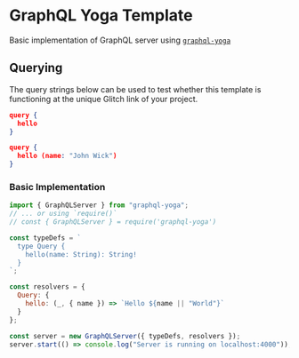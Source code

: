 # GraphQL Yoga Template

Basic implementation of GraphQL server using [`graphql-yoga`](https://github.com/prisma/graphql-yoga)

## Querying

The query strings below can be used to test whether this template is functioning at the unique Glitch link of your project.

```json
query {
  hello
}
```

```json
query {
  hello (name: "John Wick")
}
```

### Basic Implementation

```js
import { GraphQLServer } from "graphql-yoga";
// ... or using `require()`
// const { GraphQLServer } = require('graphql-yoga')

const typeDefs = `
  type Query {
    hello(name: String): String!
  }
`;

const resolvers = {
  Query: {
    hello: (_, { name }) => `Hello ${name || "World"}`
  }
};

const server = new GraphQLServer({ typeDefs, resolvers });
server.start(() => console.log("Server is running on localhost:4000"));
```
